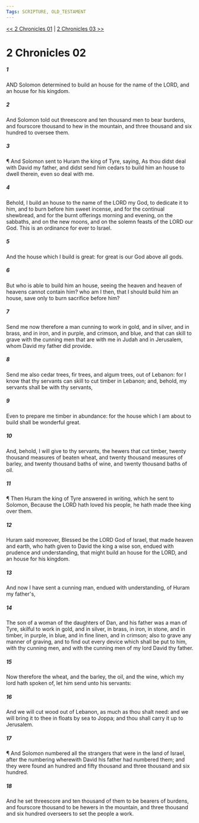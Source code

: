 ```yaml
---
Tags: SCRIPTURE, OLD_TESTAMENT
---
```


[<< 2 Chronicles 01](OLD_TESTAMENT/14_2_Chronicles/2_Chronicles_01.md) | [2 Chronicles 03 >>](OLD_TESTAMENT/14_2_Chronicles/2_Chronicles_03.md)

# 2 Chronicles 02

##### 1
 AND Solomon determined to build an house for the name of the LORD, and an house for his kingdom.
##### 2
 And Solomon told out threescore and ten thousand men to bear burdens, and fourscore thousand to hew in the mountain, and three thousand and six hundred to oversee them.
##### 3
 ¶ And Solomon sent to Huram the king of Tyre, saying, As thou didst deal with David my father, and didst send him cedars to build him an house to dwell therein, even so deal with me.
##### 4
 Behold, I build an house to the name of the LORD my God, to dedicate it to him, and to burn before him sweet incense, and for the continual shewbread, and for the burnt offerings morning and evening, on the sabbaths, and on the new moons, and on the solemn feasts of the LORD our God.  This is an ordinance for ever to Israel.
##### 5
 And the house which I build is great: for great is our God above all gods.
##### 6
 But who is able to build him an house, seeing the heaven and heaven of heavens cannot contain him?  who am I then, that I should build him an house, save only to burn sacrifice before him?
##### 7
 Send me now therefore a man cunning to work in gold, and in silver, and in brass, and in iron, and in purple, and crimson, and blue, and that can skill to grave with the cunning men that are with me in Judah and in Jerusalem, whom David my father did provide.
##### 8
 Send me also cedar trees, fir trees, and algum trees, out of Lebanon: for I know that thy servants can skill to cut timber in Lebanon; and, behold, my servants shall be with thy servants,
##### 9
 Even to prepare me timber in abundance: for the house which I am about to build shall be wonderful great.
##### 10
 And, behold, I will give to thy servants, the hewers that cut timber, twenty thousand measures of beaten wheat, and twenty thousand measures of barley, and twenty thousand baths of wine, and twenty thousand baths of oil.
##### 11
 ¶ Then Huram the king of Tyre answered in writing, which he sent to Solomon, Because the LORD hath loved his people, he hath made thee king over them.
##### 12
 Huram said moreover, Blessed be the LORD God of Israel, that made heaven and earth, who hath given to David the king a wise son, endued with prudence and understanding, that might build an house for the LORD, and an house for his kingdom.
##### 13
 And now I have sent a cunning man, endued with understanding, of Huram my father's,
##### 14
 The son of a woman of the daughters of Dan, and his father was a man of Tyre, skilful to work in gold, and in silver, in brass, in iron, in stone, and in timber, in purple, in blue, and in fine linen, and in crimson; also to grave any manner of graving, and to find out every device which shall be put to him, with thy cunning men, and with the cunning men of my lord David thy father.
##### 15
 Now therefore the wheat, and the barley, the oil, and the wine, which my lord hath spoken of, let him send unto his servants:
##### 16
 And we will cut wood out of Lebanon, as much as thou shalt need: and we will bring it to thee in floats by sea to Joppa; and thou shall carry it up to Jerusalem.
##### 17
 ¶ And Solomon numbered all the strangers that were in the land of Israel, after the numbering wherewith David his father had numbered them; and they were found an hundred and fifty thousand and three thousand and six hundred.
##### 18
 And he set threescore and ten thousand of them to be bearers of burdens, and fourscore thousand to be hewers in the mountain, and three thousand and six hundred overseers to set the people a work.

